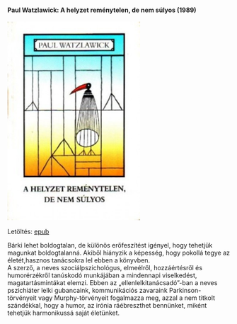 #### <a name="id_954">Paul Watzlawick: A helyzet reménytelen, de nem súlyos (1989)</a>
<img src="https://github.com/BercziSandor/calibre_lib/raw/main/Paul%20Watzlawick/A%20helyzet%20remenytelen%2C%20de%20nem%20sulyo%20%28954%29/cover.jpg" alt="cover" width="300"/>

Letöltés: [epub](https://github.com/BercziSandor/calibre_lib/raw/main/Paul%20Watzlawick/A%20helyzet%20remenytelen%2C%20de%20nem%20sulyo%20%28954%29/A%20helyzet%20remenytelen%2C%20de%20nem%20s%20-%20Paul%20Watzlawick.epub)
<div>
<p>Bárki lehet boldogtalan, de különös erőfeszítést igényel, hogy tehetjük magunkat boldogtalanná. Akiből hiányzik a képesség, hogy pokollá tegye az életét,hasznos tanácsokra lel ebben a könyvben.<br>A szerző, a neves szociálpszichológus, elmeélről, hozzáértésről és humorérzékről tanúskodó munkájában a mindennapi viselkedést, magatartásmintákat elemzi. Ebben az „ellenlelkitanácsadó”-ban a neves pszichiáter lelki gubancaink, kommunikációs zavaraink Parkinson- törvényeit vagy Murphy-törvényeit fogalmazza meg, azzal a nem titkolt szándékkal, hogy a humor, az irónia ráébreszthet bennünket, miként tehetjük harmonikussá saját életünket.</p></div>

